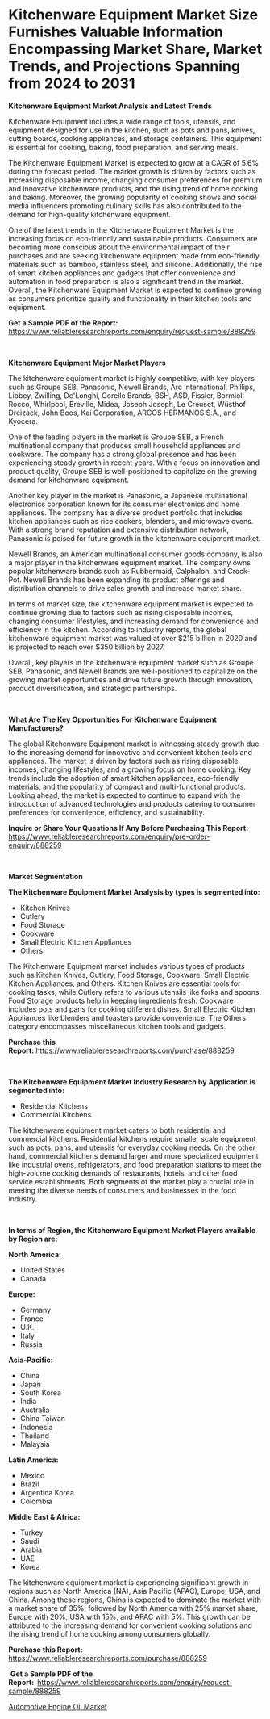 <p><h1>Kitchenware Equipment Market Size Furnishes Valuable Information Encompassing Market Share, Market Trends, and Projections Spanning from 2024 to 2031</h1></p><p><strong>Kitchenware Equipment Market Analysis and Latest Trends</strong></p>
<p><p>Kitchenware Equipment includes a wide range of tools, utensils, and equipment designed for use in the kitchen, such as pots and pans, knives, cutting boards, cooking appliances, and storage containers. This equipment is essential for cooking, baking, food preparation, and serving meals.</p><p>The Kitchenware Equipment Market is expected to grow at a CAGR of 5.6% during the forecast period. The market growth is driven by factors such as increasing disposable income, changing consumer preferences for premium and innovative kitchenware products, and the rising trend of home cooking and baking. Moreover, the growing popularity of cooking shows and social media influencers promoting culinary skills has also contributed to the demand for high-quality kitchenware equipment.</p><p>One of the latest trends in the Kitchenware Equipment Market is the increasing focus on eco-friendly and sustainable products. Consumers are becoming more conscious about the environmental impact of their purchases and are seeking kitchenware equipment made from eco-friendly materials such as bamboo, stainless steel, and silicone. Additionally, the rise of smart kitchen appliances and gadgets that offer convenience and automation in food preparation is also a significant trend in the market. Overall, the Kitchenware Equipment Market is expected to continue growing as consumers prioritize quality and functionality in their kitchen tools and equipment.</p></p>
<p><strong>Get a Sample PDF of the Report:&nbsp;</strong> <a href="https://www.reliableresearchreports.com/enquiry/request-sample/888259">https://www.reliableresearchreports.com/enquiry/request-sample/888259</a></p>
<p>&nbsp;</p>
<p><strong>Kitchenware Equipment Major Market Players</strong></p>
<p><p>The kitchenware equipment market is highly competitive, with key players such as Groupe SEB, Panasonic, Newell Brands, Arc International, Phillips, Libbey, Zwilling, De'Longhi, Corelle Brands, BSH, ASD, Fissler, Bormioli Rocco, Whirlpool, Breville, Midea, Joseph Joseph, Le Creuset, Wüsthof Dreizack, John Boos, Kai Corporation, ARCOS HERMANOS S.A., and Kyocera.</p><p>One of the leading players in the market is Groupe SEB, a French multinational company that produces small household appliances and cookware. The company has a strong global presence and has been experiencing steady growth in recent years. With a focus on innovation and product quality, Groupe SEB is well-positioned to capitalize on the growing demand for kitchenware equipment.</p><p>Another key player in the market is Panasonic, a Japanese multinational electronics corporation known for its consumer electronics and home appliances. The company has a diverse product portfolio that includes kitchen appliances such as rice cookers, blenders, and microwave ovens. With a strong brand reputation and extensive distribution network, Panasonic is poised for future growth in the kitchenware equipment market.</p><p>Newell Brands, an American multinational consumer goods company, is also a major player in the kitchenware equipment market. The company owns popular kitchenware brands such as Rubbermaid, Calphalon, and Crock-Pot. Newell Brands has been expanding its product offerings and distribution channels to drive sales growth and increase market share.</p><p>In terms of market size, the kitchenware equipment market is expected to continue growing due to factors such as rising disposable incomes, changing consumer lifestyles, and increasing demand for convenience and efficiency in the kitchen. According to industry reports, the global kitchenware equipment market was valued at over $215 billion in 2020 and is projected to reach over $350 billion by 2027.</p><p>Overall, key players in the kitchenware equipment market such as Groupe SEB, Panasonic, and Newell Brands are well-positioned to capitalize on the growing market opportunities and drive future growth through innovation, product diversification, and strategic partnerships.</p></p>
<p>&nbsp;</p>
<p><strong>What Are The Key Opportunities For Kitchenware Equipment Manufacturers?</strong></p>
<p><p>The global Kitchenware Equipment market is witnessing steady growth due to the increasing demand for innovative and convenient kitchen tools and appliances. The market is driven by factors such as rising disposable incomes, changing lifestyles, and a growing focus on home cooking. Key trends include the adoption of smart kitchen appliances, eco-friendly materials, and the popularity of compact and multi-functional products. Looking ahead, the market is expected to continue to expand with the introduction of advanced technologies and products catering to consumer preferences for convenience, efficiency, and sustainability.</p></p>
<p><strong>Inquire or Share Your Questions If Any Before Purchasing This Report:</strong> <a href="https://www.reliableresearchreports.com/enquiry/pre-order-enquiry/888259">https://www.reliableresearchreports.com/enquiry/pre-order-enquiry/888259</a></p>
<p>&nbsp;</p>
<p><strong>Market Segmentation</strong></p>
<p><strong>The Kitchenware Equipment Market Analysis by types is segmented into:</strong></p>
<p><ul><li>Kitchen Knives</li><li>Cutlery</li><li>Food Storage</li><li>Cookware</li><li>Small Electric Kitchen Appliances</li><li>Others</li></ul></p>
<p><p>The Kitchenware Equipment market includes various types of products such as Kitchen Knives, Cutlery, Food Storage, Cookware, Small Electric Kitchen Appliances, and Others. Kitchen Knives are essential tools for cooking tasks, while Cutlery refers to various utensils like forks and spoons. Food Storage products help in keeping ingredients fresh. Cookware includes pots and pans for cooking different dishes. Small Electric Kitchen Appliances like blenders and toasters provide convenience. The Others category encompasses miscellaneous kitchen tools and gadgets.</p></p>
<p><strong>Purchase this Report:&nbsp;</strong><a href="https://www.reliableresearchreports.com/purchase/888259">https://www.reliableresearchreports.com/purchase/888259</a></p>
<p>&nbsp;</p>
<p><strong>The Kitchenware Equipment Market Industry Research by Application is segmented into:</strong></p>
<p><ul><li>Residential Kitchens</li><li>Commercial Kitchens</li></ul></p>
<p><p>The kitchenware equipment market caters to both residential and commercial kitchens. Residential kitchens require smaller scale equipment such as pots, pans, and utensils for everyday cooking needs. On the other hand, commercial kitchens demand larger and more specialized equipment like industrial ovens, refrigerators, and food preparation stations to meet the high-volume cooking demands of restaurants, hotels, and other food service establishments. Both segments of the market play a crucial role in meeting the diverse needs of consumers and businesses in the food industry.</p></p>
<p>&nbsp;</p>
<p><strong>In terms of Region, the Kitchenware Equipment Market Players available by Region are:</strong></p>
<p>
    <p> <strong> North America: </strong>
        <ul>
            <li>United States</li>
            <li>Canada</li>
        </ul>
        </p> 
    <p> <strong> Europe: </strong>
        <ul>
            <li>Germany</li>
            <li>France</li>
            <li>U.K.</li>
            <li>Italy</li>
            <li>Russia</li>
        </ul>
        </p> 
    <p> <strong> Asia-Pacific: </strong>
        <ul>
            <li>China</li>
            <li>Japan</li>
            <li>South Korea</li>
            <li>India</li>
            <li>Australia</li>
            <li>China Taiwan</li>
            <li>Indonesia</li>
            <li>Thailand</li>
            <li>Malaysia</li>
        </ul>
        </p> 
    <p> <strong> Latin America: </strong>
        <ul>
            <li>Mexico</li>
            <li>Brazil</li>
            <li>Argentina Korea</li>
            <li>Colombia</li>
        </ul>
        </p> 
    <p> <strong> Middle East & Africa: </strong>
        <ul>
            <li>Turkey</li>
            <li>Saudi</li>
            <li>Arabia</li>
            <li>UAE</li>
            <li>Korea</li>
        </ul>
    </p>
    </p>
<p><p>The kitchenware equipment market is experiencing significant growth in regions such as North America (NA), Asia Pacific (APAC), Europe, USA, and China. Among these regions, China is expected to dominate the market with a market share of 35%, followed by North America with 25% market share, Europe with 20%, USA with 15%, and APAC with 5%. This growth can be attributed to the increasing demand for convenient cooking solutions and the rising trend of home cooking among consumers globally.</p></p>
<p><strong>Purchase this Report: </strong><a href="https://www.reliableresearchreports.com/purchase/888259">https://www.reliableresearchreports.com/purchase/888259</a></p>
<p>&nbsp;<strong>Get a Sample PDF of the Report:&nbsp;&nbsp;</strong><a href="https://www.reliableresearchreports.com/enquiry/request-sample/888259">https://www.reliableresearchreports.com/enquiry/request-sample/888259</a></p>
<p><strong></strong></p>
<p><p><a href="https://fearless-okapi-6c8.notion.site/Automotive-Engine-Oil-Market-Research-Report-Reveals-The-Latest-Trends-And-Opportunities-of-this-Mar-7f3517d454d8423e89487fa00a7b9a6e">Automotive Engine Oil Market</a></p></p>